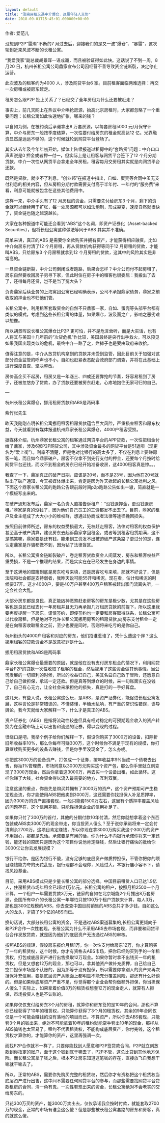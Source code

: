 ```yaml
---
layout: default
title: "涨完房租又遇中介爆仓，这届年轻人真惨"
date: 2018-09-01T15:45:01.000000+08:00
---
```


作者: 爱范儿

没想到P2P‌‌“雷潮‌‌”不断的7 月过去后，迎接我们的是又一波‌‌“爆仓‌‌”、‌‌“暴雷‌‌”，这次轮到近来风波不断的长租公寓。

‌‌“我爱我家‌‌”副总裁胡景晖一语成谶，而且被验证得如此快。这话说了不到一周，8 月20 日，杭州长租公寓公司鼎家宣布公司因经营不善导致资金链断裂，决定停止运营。

此次波及的租客约为4000 人，涉及网贷平台6 家。目前租客面临两难选择：再交一次房租或被房东赶走。

租房怎么跟P2P 扯上关系了？已经交了全年房租为什么还要被赶走？

事实上，前几天网上在热议中介哄抢房源，抬高北京房租时，大家都忽略了一个重要问题：长租公寓如此快速地扩张，哪来的钱？

以自如为例，在被约谈后承诺拿出8 万套房源，以每套房租5000 元/月保守计算，中介与房东一般按季度结算，一次性要付给房东的租金就高达12 亿。光靠融资显然是远远不够的，这个时候就轮到网贷平台登场了。

其实从去年及今年年初开始，媒体上陆续报道过租房中的‌‌“套路贷‌‌”问题：中介口口声声说是0 押金或者押一付一，但实际上是让租客与网贷平台签下了12 个月分期贷款，中介一次性从网贷平台拿走全年房租，租客每月交房租其实就是向网贷平台还款。

既然是贷款，就少不了利息，‌‌“创业邦‌‌”在报道中指出，自如、蛋壳等合同中虽无支付利息的相关内容，但从房租分期付款需要支付高于半年付、一年付的‌‌“服务费‌‌”来看，利息可能就被包含在这些其他费用中。

这样一来，中介手头有了12 月房租的资金，只需要先付给房东3 个月，剩下的资金就可以继续用于扩张，每一处房源都可以如法炮制，形成裂变，速度自然就很快了，资金链也随之越滚越长。

大家在各种报道中可能还会看到‌‌“ABS‌‌”这个名词，即资产证券化（Asset-backed Securities），但将长租公寓这种做法等同于ABS 其实并不准确。

简单来讲，真正的ABS 是需要你全款购买并拥有资产，才能获得相应融资，比如中介向房东付清了12 个月房租，再从贷款机构获得等同于12 月房租的贷款，才能叫ABS，只给房东3 个月房租就拿到12 个月房租的贷款，这其中的风险其实是非常高的。

一旦资金链断裂，中介公司倒闭或者跑路，后果会怎样？中介公司付不起房租了，房东自然要收回房子另寻下家，但此时住在房子中的租客也很委屈：我搬出了去了，还得每月还贷，岂不是当了冤大头？

负责鼎家后续业务的上海寓团公寓已经明确表示，公司不承担鼎家债务，鼎家之前收取的押金也不归他们管。

长租公寓中，利用租客套取资金的自然不只鼎家一家，自如、蛋壳等头部平台都有类似的模式，考虑到这些长租公寓的体量，如果爆仓，波及面之广，影响之恶劣难以想像。

所以胡景晖说长租公寓爆仓比P2P 更可怕，并不是危言耸听，而是大实话，也有人将其与美国十几年前的‌‌“次贷危机‌‌”作比较，美国最终是央行出手救火，可以预见如果我国出现类似的危机，最终中介一路了之，烂摊子也是要由政府来收拾。

值得注意的是，中介从放贷机构拿到的贷款并未受到监管，因此目前关于加强对这部分资金监管的呼声也不小，自如也赶紧表态配合政府部门调查，并将在此基础上进行深度自查、坚决整改。

房价高企买不起房，租房又是一年涨三、四成还要靠抢的节奏，好容易租到了房子，还被忽悠办了贷款，办了贷款还要被房东赶走，心疼地抱住无家可归的自己。

—

杭州长租公寓爆仓，挪用租房贷款和ABS是两码事

紫竹张先生

 昨天我刚刚点明长租公寓挪用租客租房贷款蕴含巨大风险，严重损害租客和房东权益，今天就看到有媒体报道杭州鼎家长租公寓爆仓，4000户租客受损。

据媒体介绍，杭州鼎家长租公寓的租客通过网贷平台的APP贷款，一次性把租金付给了鼎家，涉及6家P2P网贷公司，其中涉及资金最多的网贷平台是51返呗（现更名为“爱上街”）。利率不清楚，但是绝对比银行的高太多了，不仅在利息上要赚房客一笔，而且如今鼎家破产，房客不仅拿不到先行支付的押金，还要每个月按时给网贷平台还钱，而收不到租金的房东已经开始准备收房，这4000租客真是惨。。。

我查了一下，鼎家真正的破产日期，应该是20号，而不是23号，因为他在20号就贴出了破产通知，今天被媒体爆出来，肯定是因为昨天掀起的长租公寓批判之风。下面这个鼎家长租公寓的跑路公告跟前段时间p2p跑路公告如出一辙，简直就是一个模板写出来的。

在破产通知发布后，鼎家一名负责人直接告诉租户：“没钱退押金，更没钱退房租。”鼎家是真的没钱了，因为他们自己员工的工资都发不出去了。目前，鼎家的租户及业主组成了大大小小的维权群，想通过协商或者法律等途径挽回损失。

按照目前律师所述，房东的权益受损最大，无权赶走租客，法律对租客的权益保护甚至高于破产清算，建议房东去起诉鼎家拿回租金，或者等到租客租赁期满，这不是搞笑嘛，鼎家要是还有钱，能走到工资发不出被迫破产这条路？更过分的是，连认定鼎家是诈骗都做不到，因为钻了法律盲区。

所以，长租公寓资金链断裂破产，卷走租客贷款资金人间蒸发，房东和租客权益严重受损，不是一个推理的结果，而是实实在在已经发生在身边的事情。

至于这满地的窟窿到底是房东吃亏来填，还是房客吃亏来填，那就不好说了，但是法院和社会都是支持弱者，我昨天说可能55开和稀泥，现在看，估计和稀泥的时候要37开。这才4000户，要是40万户甚至400万户租客被赶出家门流离失所，一定会社会大乱。

大部分房东都是良民，真正能凶神恶煞赶走房客的房东是极少数，尤其是在这些房客也是良民已经支付一年房租并且无力再承担几万租房贷款的前提下，所以这里我要再度提醒一下房东，谨慎签约，即便签约也一定要和房客取得联系，长租公寓可以代收房租，但是绝对不允许长租公寓挪用房客的租房贷款,向房东支付租金一定是在向租客收取租金之前，至少也要是同时，否则将来吃亏的是你自己。

杭州街头的4000户租客和对应的房东，他们招谁惹谁了，凭什么遭这个罪？这么挪用租客的贷款资金不是故意犯罪是什么。

挪用租房贷款和ABS是两码事


鼎家长租公寓爆仓最重要的原因，就是他在没有支付房东租金的情况下，利用网贷平台P2P的贷款一次性收取了租客的租金，然后挪用了这些资金做其他事情。当公司发展的一切顺利的时候，所以的收益归自己，美其名曰自己敢于冒险，还愿意自己给自己做担保，承诺一定还款。但是真等到爆仓的时候，来一句账面实在没钱了，自己有心无力，让全社会来承担他的损失，真是打的一手好算盘。

这几天，有些人说，长租公寓这么玩，是ABS，是资产证券化，能促进长租公寓发展，这种言论是非常错误的，不懂装懂，半桶水乱响，有严重的常识性错误，误导舆论，我今天就给大家解释一下，什么才是真正的ABS。

资产证券化（ABS）是指将流动性较差但具有相对稳定的可预期现金收入的资产转换为在金融市场上可以出售和流通的证券，得以变现的过程。

很绕口是吧，我举个例子给你们解释一下，假设你购买了3000万的设备，扣除折旧年收益率10%，那么你每年可赚300万，这个时候你不满足于现有的规模，你打算继续购买更多的设备去赚钱，但是你手里没现金了，怎么办呢。

你把这3000万的设备资产，打包成一个证券，按年收益率9%当成一个债卷去出售，你抽1%管理费，市场同意以3000万元购买这个资产包，那么你手里就立刻变现了3000万现金，然后你拿着这3000万，再去买一个设备出租，如此循环。这样你赚了大钱，社会资金得以流入最需要的地方，互利双赢。

注意这里的重点，你首先是购买并拥有了3000万的资产，这个资产预期可产生稳定现金流，你才能使用ABS把他卖到3000万，这还需要你找担保人补足质押率，因为3000万的资产直接套现，一般只能套1500万左右，这里有个质押率覆盖风险的问题存在，这个信用差额，只能靠担保企业的信用补足了。

如果你只付了300万的首付，其他的分期付款10年付清，然后你就想拿着这个东西包装成ABS卖3000万的现金带走，你当投资人傻么？至于说你承诺将来一定会付清剩余2700万，这项目肯定赚钱，所以你现在拿3000万购买我这个300万的资产不用担心，那都是鬼话。承诺要是有用的话，你为什么不向银行承诺你将来一定还钱，能还钱的原因只是因为这个项目你说他肯定赚钱，然后让银行痛快的批给你3000亿让你去发展规模？

银行不给你，是因为银行不傻，没有足够的底层资产做质押担保，不管你把你的项目赚钱能力夸的天花乱坠，银行理都不会理你，风险过大，本银行庙小容不下，请找风投基金。

目前，采用ABS模式只是少量长租公寓的部分选择。中国目前租赁人口已达1.9亿人，住房租赁市场年租金已超过1万亿元。长租公寓的租户，按照月租2500一个月计算，一个租户一年需要贷款3万元，链家的自如在北京城能2个月推出8万套房源，全国所有中介的长租公寓一年哪怕只按100万个租户贷款来计算，每人3万，那也是300亿规模的ABS，你去查查中国目前销售的ABS总共才多少钱，自如这么大的龙头，才搞了5个亿的ABS而已。

换句话说，大部分长租公寓的资金，不是通过ABS渠道募集的,长租公寓更倾向于和P2P合作一次性套现。长租公寓为什么不采用ABS去市场套现，而非要和网贷平台合作发放贷款，就是因为他们的底层资产无法通过ABS的审核。

按照ABS的规矩，假设房东报价月租1万，你一次性支付给房东12万，你才算购买了一年的租赁权，这个时候，你才有资格去ABS市场，把你已经购买到手的一年租赁权，打包成底层资产进行出售换取12万现金。如果你暂时拿不出钱买一年的租赁权，但是又想套12万的现金，那也可以，拿其他资产做补充质押，自己给自己空口担保市场是不认账的，因为那等于没有担保，所以需要你拿别人的资产来再次担保补充信用，要是底层资产从账面上都明显不能充分覆盖风险，那还有什么好谈的。但是如果你底层资产严重不足，你觉得那个企业会帮你做额外担保，你当担保人傻么？实际上，如果拿着价值3万的租赁权想套12万的现金走人，就算有人担保，市场投资人也是不认账的。

如果你仅仅支付给房东3个月的房租，就算你和房东签的是10年的合同，那也不算你已经获得了10年的租赁权，只能算你获得了3个月的租赁权，其余的9年合同仅仅是一个可能会赚钱的没有落地的项目而已，不算资产，所以你去ABS套现，只能套3个月的钱出来，绝对不可能拿着10年的租约就能空手套出10年的现金，那样从ABS骗钱也太容易了。租约不代表租赁权，不能构成底层资产，你付完钱，这个租赁权才算你的，才能算你的资产，这里再强调一次。

而找P2P合作就不一样了，只要你能找到人愿意和P2P签贷款合同，P2P就立刻放款到你指定的账户，至于这个钱到底干嘛去了，P2P不管，这总比贷到其他地方保险。而长租公寓拿了钱之后，根本不让房东知道这笔钱的存在，直接放飞自我想干嘛就干嘛去了。

所以，正常的ABS，需要你先购买完整的租赁权，然后你才有资格把这个租赁权当底层资产进行出售，这中间不需要任何网贷平台的参与，而那些需要找网贷平台贷款租房的合同，清一色有鬼，一次性套现出来的资金，长租公寓绝对不会老实的交给房东的。

只花300万买的资产，能3000万卖出去，仅仅承诺我会按时付款，就能套取2700万的现金，正常的市场有谁会这么傻？但是那些被长租公寓套路的房东和房客，真的就这么傻。

